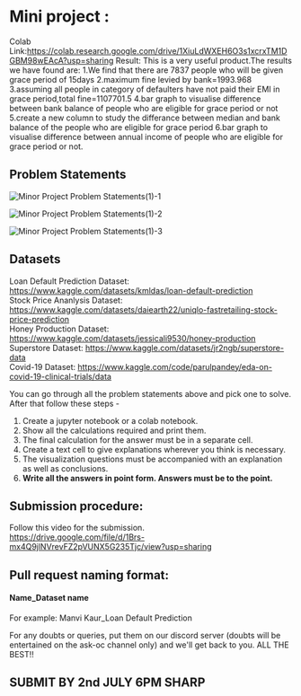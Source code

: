 # Mini project :
Colab Link:https://colab.research.google.com/drive/1XiuLdWXEH6O3s1xcrxTM1DGBM98wEAcA?usp=sharing
Result: This is a very useful product.The results we have found are:
1.We find that there are 7837 people who will be given grace period of 15days
2.maximum fine levied by bank=1993.968
3.assuming all people in category of defaulters have not paid their EMI in grace period,total fine=1107701.5
4.bar graph to visualise difference between bank balance of people who are eligible for grace period or not
5.create a new column to study the differance between median and bank balance of the people who are eligible for grace period
6.bar graph to visualise difference between annual income of people who are eligible for grace period or not. 
## Problem Statements

![Minor Project Problem Statements(1)-1](https://user-images.githubusercontent.com/77978729/174480488-d7cb66be-ff7c-4e9c-bc50-e3afa73df761.png)<br>

![Minor Project Problem Statements(1)-2](https://user-images.githubusercontent.com/77978729/174480492-317c51ac-acca-4939-be56-37bd02ab83a5.png)<br>

![Minor Project Problem Statements(1)-3](https://user-images.githubusercontent.com/77978729/174480497-998bed01-91eb-4d20-8c42-a21e42bfcd1f.png)<br>

## Datasets <br>
Loan Default Prediction Dataset: https://www.kaggle.com/datasets/kmldas/loan-default-prediction <br>
Stock Price Ananlysis Dataset: https://www.kaggle.com/datasets/daiearth22/uniqlo-fastretailing-stock-price-prediction <br>
Honey Production Dataset: https://www.kaggle.com/datasets/jessicali9530/honey-production <br>
Superstore Dataset: https://www.kaggle.com/datasets/jr2ngb/superstore-data <br>
Covid-19 Dataset: https://www.kaggle.com/code/parulpandey/eda-on-covid-19-clinical-trials/data <br>

You can go through all the problem statements above and pick one to solve. After that follow these steps -
1) Create a jupyter notebook or a colab notebook.
2) Show all the calculations required and print them.
3) The final calculation for the answer must be in a separate cell.
4) Create a text cell to give explanations wherever you think is necessary.
5) The visualization questions must be accompanied with an explanation as well as conclusions.
6) **Write all the answers in point form. Answers must be to the point.**

## Submission procedure:
Follow this video for the submission. <br>
https://drive.google.com/file/d/1Brs-mx4Q9jlNVrevFZ2pVUNX5G235Tjc/view?usp=sharing

## Pull request naming format:
  #### Name_Dataset name <br>
  For example: Manvi Kaur_Loan Default Prediction
  
For any doubts or queries, put them on our discord server (doubts will be entertained on the ask-oc channel only) and we'll get back to you.
ALL THE BEST!!

## SUBMIT BY 2nd JULY 6PM SHARP
